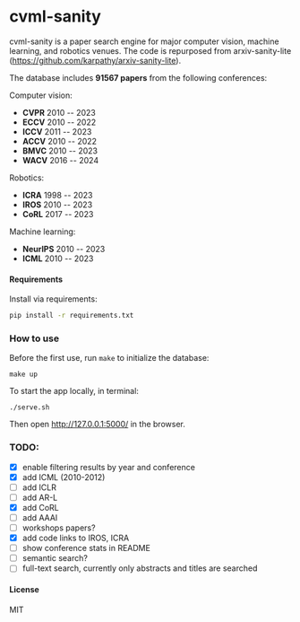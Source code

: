 # cvml-sanity

cvml-sanity is a paper search engine for major computer vision, machine learning, and robotics venues. The code is repurposed from arxiv-sanity-lite (https://github.com/karpathy/arxiv-sanity-lite).

The database includes **91567 papers** from the following conferences:

Computer vision: 
- **CVPR** 2010 -- 2023
- **ECCV** 2010 -- 2022
- **ICCV** 2011 -- 2023
- **ACCV** 2010 -- 2022
- **BMVC** 2010 -- 2023
- **WACV** 2016 -- 2024
  
Robotics:
- **ICRA** 1998 -- 2023
- **IROS** 2010 -- 2023
- **CoRL** 2017 -- 2023

Machine learning:
- **NeurIPS** 2010 -- 2023
- **ICML** 2010 -- 2023

#### Requirements

 Install via requirements:

 ```bash
 pip install -r requirements.txt
 ```

### How to use
Before the first use, run `make` to initialize the database:
```
make up
```


To start the app locally, in terminal:

```
./serve.sh
```

Then open http://127.0.0.1:5000/ in the browser.


### TODO: 
- [x] enable filtering results by year and conference
- [x] add ICML (2010-2012)
- [ ] add ICLR
- [ ] add AR-L
- [x] add CoRL
- [ ] add AAAI
- [ ] workshops papers? 
- [x] add code links to IROS, ICRA
- [ ] show conference stats in README
- [ ] semantic search?
- [ ] full-text search, currently only abstracts and titles are searched

#### License

MIT
